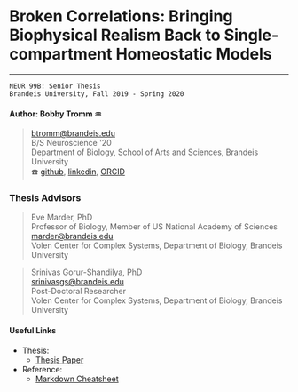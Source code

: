 # Broken Correlations: Bringing Biophysical Realism Back to Single-compartment Homeostatic Models
---
`NEUR 99B: Senior Thesis`   
`Brandeis University, Fall 2019 - Spring 2020`

#### Author: Bobby Tromm :aquarius:
> btromm@brandeis.edu   
> B/S Neuroscience '20   
> Department of Biology, School of Arts and Sciences, Brandeis University   
> :telephone:  [github](https://github.com/btromm), [linkedin](https://www.linkedin.com/in/bobby-tromm-49ba61157/), [ORCID](https://orcid.org/0000-0001-8188-3498)

### Thesis Advisors
> Eve Marder, PhD   
> Professor of Biology, Member of US National Academy of Sciences   
> marder@brandeis.edu   
> Volen Center for Complex Systems, Department of Biology, Brandeis University

> Srinivas Gorur-Shandilya, PhD   
> srinivasgs@brandeis.edu   
> Post-Doctoral Researcher   
> Volen Center for Complex Systems, Department of Biology, Brandeis University

#### Useful Links

* Thesis:
  * [Thesis Paper](https://docs.google.com/document/d/1XqZfbe7jtUovYCVZyRRGd8kOJfJg4Cv4iPpWA-V3vj0/edit?usp=sharing)
* Reference:
  * [Markdown Cheatsheet](https://github.com/adam-p/markdown-here/wiki/Markdown-Cheatsheet)
